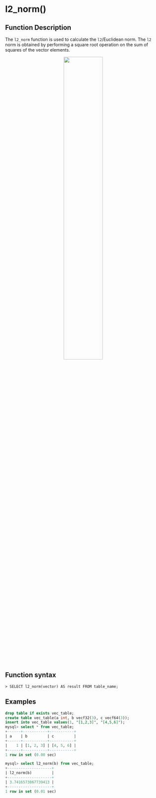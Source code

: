 # **l2_norm()**

## **Function Description**

The `l2_norm` function is used to calculate the `l2`/Euclidean norm. The `l2` norm is obtained by performing a square root operation on the sum of squares of the vector elements.

<div align="center">
<img src=https://community-shared-data-1308875761.cos.ap-beijing.myqcloud.com/artwork/docs/reference/vector/l2_norm.png?raw=true width=50% heigth=50%/>
</div>

## **Function syntax**

```
> SELECT l2_norm(vector) AS result FROM table_name;
```

## **Examples**

```sql
drop table if exists vec_table;
create table vec_table(a int, b vecf32(3), c vecf64(3));
insert into vec_table values(1, "[1,2,3]", "[4,5,6]");
mysql> select * from vec_table;
+------+-----------+-----------+
| a    | b         | c         |
+------+-----------+-----------+
|    1 | [1, 2, 3] | [4, 5, 6] |
+------+-----------+-----------+
1 row in set (0.00 sec)

mysql> select l2_norm(b) from vec_table;
+--------------------+
| l2_norm(b)         |
+--------------------+
| 3.7416573867739413 |
+--------------------+
1 row in set (0.01 sec)
```
